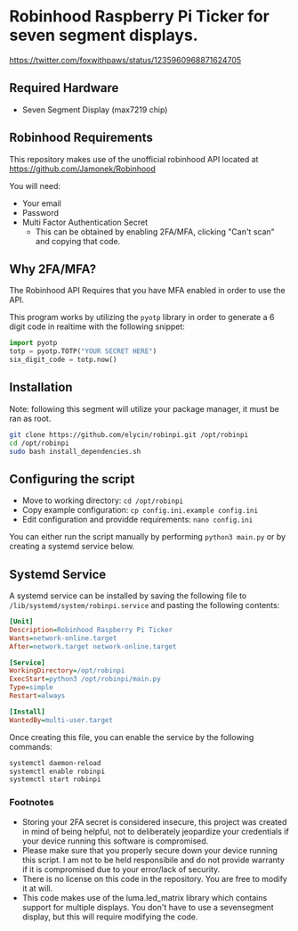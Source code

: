 # Robinhood Raspberry Pi Ticker for seven segment displays.
https://twitter.com/foxwithpaws/status/1235960968871624705

## Required Hardware
 - Seven Segment Display (max7219 chip)

## Robinhood Requirements
This repository makes use of the unofficial robinhood API located at https://github.com/Jamonek/Robinhood 

You will need:
- Your email
- Password
- Multi Factor Authentication Secret
    - This can be obtained by enabling 2FA/MFA, clicking "Can't scan" and copying that code.
    
## Why 2FA/MFA?
The Robinhood API Requires that you have MFA enabled in order to use the API.

This program works by utilizing the `pyotp` library in order to generate a 6 digit code in realtime with the following snippet:
```py
import pyotp
totp = pyotp.TOTP("YOUR SECRET HERE")
six_digit_code = totp.now()
```

## Installation
Note: following this segment will utilize your package manager, it must be ran as root.
```sh
git clone https://github.com/elycin/robinpi.git /opt/robinpi
cd /opt/robinpi
sudo bash install_dependencies.sh
```

## Configuring the script
- Move to working directory: `cd /opt/robinpi`
- Copy example configuration: `cp config.ini.example config.ini`
- Edit configuration and providde requirements: `nano config.ini`

You can either run the script manually by performing `python3 main.py` or by creating a systemd service below.
 
## Systemd Service
A systemd service can be installed by saving the following file to `/lib/systemd/system/robinpi.service` and pasting the following contents:
```ini
[Unit]
Description=Robinhood Raspberry Pi Ticker
Wants=network-online.target
After=network.target network-online.target

[Service]
WorkingDirectory=/opt/robinpi
ExecStart=python3 /opt/robinpi/main.py
Type=simple
Restart=always

[Install]
WantedBy=multi-user.target
```

Once creating this file, you can enable the service by the following commands:
```sh
systemctl daemon-reload
systemctl enable robinpi
systemctl start robinpi
```
### Footnotes
- Storing your 2FA secret is considered insecure, this project was created in mind of being helpful, not to deliberately jeopardize your credentials if your device running this software is compromised.
- Please make sure that you properly secure down your device running this script. I am not to be held responsibile and do not provide warranty if it is compromised due to your error/lack of security.
- There is no license on this code in the repository. You are free to modify it at will.
- This code makes use of the luma.led_matrix library which contains support for multiple displays. You don't have to use a sevensegment display, but this will require modifying the code.
